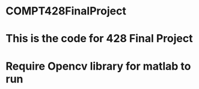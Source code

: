 # COMPT428FinalProject
# This is the code for 428 Final Project
# Require Opencv library for matlab to run
